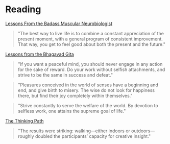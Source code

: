 # Reading

[Lessons From the Badass Muscular Neurobiologist](https://www.mrmoneymustache.com/2022/09/30/lessons-from-the-badass-muscular-neurobiologist/)

> "The best way to live life is to combine a constant appreciation of the present moment, with a general program of consistent improvement. That way, you get to feel good about both the present and the future."

[Lessons from the Bhagavad Gita](https://dkb.show/post/lessons-from-the-bhagavad-gita)

> "If you want a peaceful mind, you should never engage in any action for the sake of reward. Do your work without selfish attachments, and strive to be the same in success and defeat."

> "Pleasures conceived in the world of senses have a beginning and end, and give birth to misery. The wise do not look for happiness there, but find their joy completely within themselves."

> "Strive constantly to serve the welfare of the world. By devotion to selfless work, one attains the supreme goal of life."

[The Thinking Path](https://adjacentpossible.substack.com/p/the-thinking-path)

> "The results were striking: walking—either indoors or outdoors—roughly doubled the participants’ capacity for creative insight."

